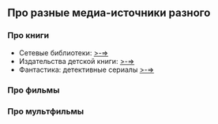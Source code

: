 ## Про разные медиа-источники разного

### Про книги

* Сетевые библиотеки: [>-=>](online_libs.md)
* Издательства детской книги: [>-=>](detkniga.md)
* Фантастика: детективные сериалы [>-=>](sff_detective.md)

### Про фильмы

### Про мультфильмы

